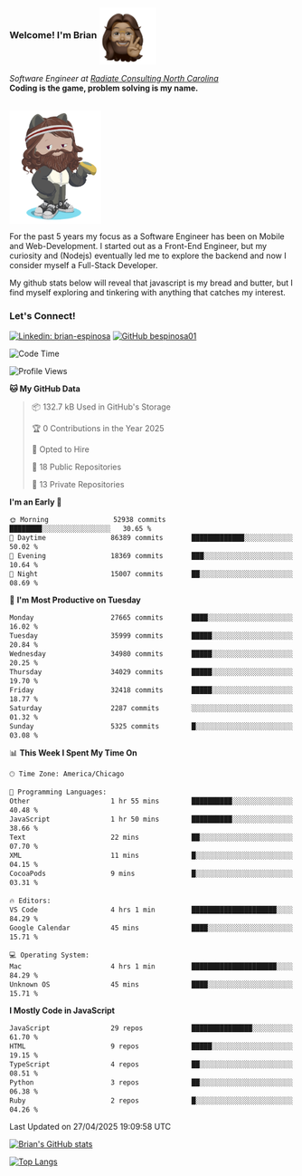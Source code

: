###  Welcome! I'm Brian <img align="center" src="https://github.com/bespinosa01/bespinosa01/blob/main/assets/peace-animoji.png" height="100" /></h2>
<p><em>Software Engineer at <a href="https://www.radiateconsulting.coop/north-carolina-tech-coop">Radiate Consulting North Carolina</a>
 <br/>
<!-- </br>Developer Consultant at <a href="https://codethedream.org/">Code The Dream</a> -->
</em> <b>Coding is the game, problem solving is my name.</b></p>

<br/>


 <img align="center" src="https://github.com/bespinosa01/bespinosa01/blob/main/assets/octo-me.png" height="200" /> 
 <p>
 For the past 5 years my focus as a Software Engineer has been on Mobile and Web-Development. I started out as a Front-End Engineer, but my curiosity and (Nodejs) eventually led me to explore the backend and now I consider myself a Full-Stack Developer.
</p>
<p>
 My github stats below will reveal that javascript is my bread and butter, but I find myself exploring and tinkering with anything that catches my interest. 
 </p>
 
 
### Let's Connect!

[![Linkedin: brian-espinosa](https://img.shields.io/badge/-brian--espinosa-blue?style=flat-square&logo=Linkedin&logoColor=white&link=https://www.linkedin.com/in/brian-espinosa/)](https://www.linkedin.com/in/brian-espinosa/)
[![GitHub bespinosa01](https://img.shields.io/github/followers/bespinosa01?label=follow&style=social)](https://github.com/bespinosa01)



<!--START_SECTION:waka-->
![Code Time](http://img.shields.io/badge/Code%20Time-1%2C783%20hrs%202%20mins-blue)

![Profile Views](http://img.shields.io/badge/Profile%20Views-0-blue)

**🐱 My GitHub Data** 

> 📦 132.7 kB Used in GitHub's Storage 
 > 
> 🏆 0 Contributions in the Year 2025
 > 
> 💼 Opted to Hire
 > 
> 📜 18 Public Repositories 
 > 
> 🔑 13 Private Repositories 
 > 
**I'm an Early 🐤** 

```text
🌞 Morning                52938 commits       ████████░░░░░░░░░░░░░░░░░   30.65 % 
🌆 Daytime                86389 commits       █████████████░░░░░░░░░░░░   50.02 % 
🌃 Evening                18369 commits       ███░░░░░░░░░░░░░░░░░░░░░░   10.64 % 
🌙 Night                  15007 commits       ██░░░░░░░░░░░░░░░░░░░░░░░   08.69 % 
```
📅 **I'm Most Productive on Tuesday** 

```text
Monday                   27665 commits       ████░░░░░░░░░░░░░░░░░░░░░   16.02 % 
Tuesday                  35999 commits       █████░░░░░░░░░░░░░░░░░░░░   20.84 % 
Wednesday                34980 commits       █████░░░░░░░░░░░░░░░░░░░░   20.25 % 
Thursday                 34029 commits       █████░░░░░░░░░░░░░░░░░░░░   19.70 % 
Friday                   32418 commits       █████░░░░░░░░░░░░░░░░░░░░   18.77 % 
Saturday                 2287 commits        ░░░░░░░░░░░░░░░░░░░░░░░░░   01.32 % 
Sunday                   5325 commits        █░░░░░░░░░░░░░░░░░░░░░░░░   03.08 % 
```


📊 **This Week I Spent My Time On** 

```text
🕑︎ Time Zone: America/Chicago

💬 Programming Languages: 
Other                    1 hr 55 mins        ██████████░░░░░░░░░░░░░░░   40.48 % 
JavaScript               1 hr 50 mins        ██████████░░░░░░░░░░░░░░░   38.66 % 
Text                     22 mins             ██░░░░░░░░░░░░░░░░░░░░░░░   07.70 % 
XML                      11 mins             █░░░░░░░░░░░░░░░░░░░░░░░░   04.15 % 
CocoaPods                9 mins              █░░░░░░░░░░░░░░░░░░░░░░░░   03.31 % 

🔥 Editors: 
VS Code                  4 hrs 1 min         █████████████████████░░░░   84.29 % 
Google Calendar          45 mins             ████░░░░░░░░░░░░░░░░░░░░░   15.71 % 

💻 Operating System: 
Mac                      4 hrs 1 min         █████████████████████░░░░   84.29 % 
Unknown OS               45 mins             ████░░░░░░░░░░░░░░░░░░░░░   15.71 % 
```

**I Mostly Code in JavaScript** 

```text
JavaScript               29 repos            ███████████████░░░░░░░░░░   61.70 % 
HTML                     9 repos             █████░░░░░░░░░░░░░░░░░░░░   19.15 % 
TypeScript               4 repos             ██░░░░░░░░░░░░░░░░░░░░░░░   08.51 % 
Python                   3 repos             ██░░░░░░░░░░░░░░░░░░░░░░░   06.38 % 
Ruby                     2 repos             █░░░░░░░░░░░░░░░░░░░░░░░░   04.26 % 
```




 Last Updated on 27/04/2025 19:09:58 UTC
<!--END_SECTION:waka-->


<!--  Github STATS -->
[![Brian's GitHub stats](https://github-readme-stats.vercel.app/api?username=bespinosa01&hide=stars,contribs&count_private=true&show_icons=true)](https://github.com/anuraghazra/github-readme-stats)

[![Top Langs](https://github-readme-stats.vercel.app/api/top-langs/?username=bespinosa01&layout=compact)](https://github.com/anuraghazra/github-readme-stats)



<!--
**bespinosa01/bespinosa01** is a ✨ _special_ ✨ repository because its `README.md` (this file) appears on your GitHub profile.

Here are some ideas to get you started:

- 🔭 I’m currently working on ...
- 🌱 I’m currently learning ...
- 👯 I’m looking to collaborate on ...
- 🤔 I’m looking for help with ...
- 💬 Ask me about ...
- 📫 How to reach me: ...
- 😄 Pronouns: ...
- ⚡ Fun fact: ...
-->
